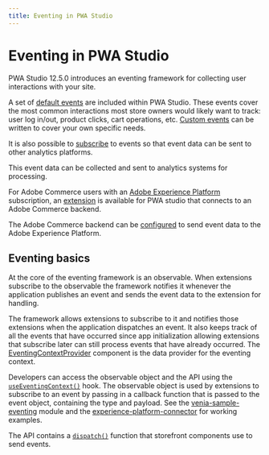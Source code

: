 ```yaml
---
title: Eventing in PWA Studio
---
```


# Eventing in PWA Studio

PWA Studio 12.5.0 introduces an eventing framework for collecting user interactions with your site.

A set of [default events](/api/events/) are included within PWA Studio. These events cover the most common interactions most store owners would likely want to track: user log in/out, product clicks, cart operations, etc.
[Custom events](/tutorials/events/custom-events/) can be written to cover your own specific needs.

It is also possible to [subscribe](/tutorials/events/custom-events/) to events so that event data can be sent to other analytics platforms.

This event data can be collected and sent to analytics systems for processing.

For Adobe Commerce users with an [Adobe Experience Platform](https://business.adobe.com/products/experience-platform/adobe-experience-platform.html) subscription, an [extension](/integrations/adobe-commerce/aep/) is available for PWA studio that connects to an Adobe Commerce backend.

The Adobe Commerce backend can be [configured](/integrations/adobe-commerce/aep/) to send event data to the Adobe Experience Platform.

## Eventing basics

At the core of the eventing framework is an observable.
When extensions subscribe to the observable the framework notifies it whenever the application publishes an event and sends the event data to the extension for handling.

The framework allows extensions to subscribe to it and notifies those extensions when the application dispatches an event.
It also keeps track of all the events that have occurred since app initialization allowing extensions that subscribe later can still process events that have already occurred. The [EventingContextProvider](https://github.com/magento/pwa-studio/blob/develop/packages/peregrine/lib/context/eventing.js#L13-L54) component is the data provider for the eventing context.

Developers can access the observable object and the API using the [`useEventingContext()`](https://github.com/magento/pwa-studio/blob/develop/packages/extensions/venia-sample-eventing/main.js#L29) hook.
The observable object is used by extensions to subscribe to an event by passing in a callback function that is passed to the event object, containing the type and payload. See the [venia-sample-eventing](https://github.com/magento/pwa-studio/blob/develop/packages/extensions/venia-sample-eventing/main.js#L32-L59) module and the [experience-platform-connector](https://github.com/magento/pwa-studio/blob/develop/packages/extensions/experience-platform-connector/src/main.js#L83-L85) for working examples.

The API contains a [`dispatch()`](https://github.com/magento/pwa-studio/blob/develop/packages/extensions/experience-platform-connector/src/wrappers/wrapUseAutocomplete.js#L23-L35) function that storefront components use to send events.
